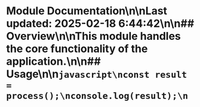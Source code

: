 # Module Documentation\n\nLast updated: 2025-02-18 6:44:42\n\n## Overview\n\nThis module handles the core functionality of the application.\n\n## Usage\n\n```javascript\nconst result = process();\nconsole.log(result);\n```
